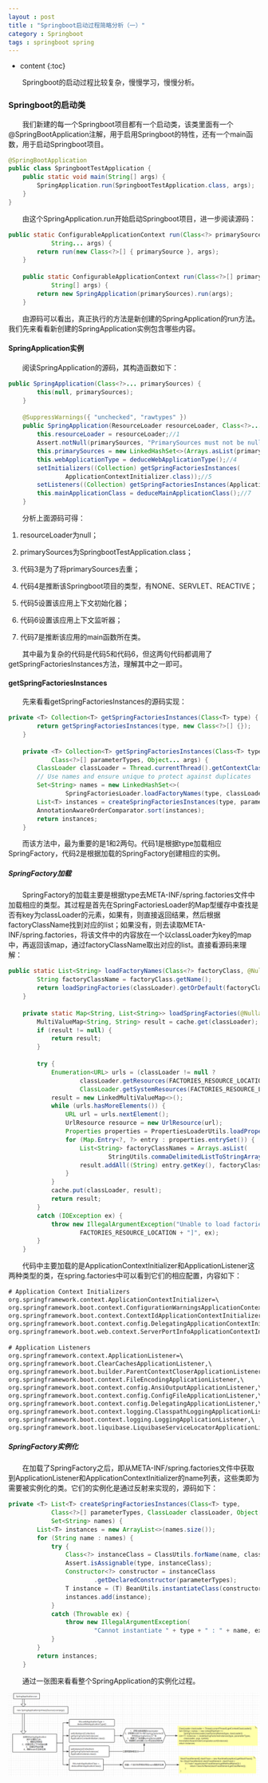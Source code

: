 ```yaml
---
layout : post
title : "Springboot启动过程简略分析（一）"
category : Springboot
tags : springboot spring
---
```

* content
{:toc}

　　Springboot的启动过程比较复杂，慢慢学习，慢慢分析。




### Springboot的启动类

　　我们新建的每一个Springboot项目都有一个启动类，该类里面有一个@SpringBootApplication注解，用于启用Springboot的特性，还有一个main函数，用于启动Springboot项目。

```java
@SpringBootApplication
public class SpringbootTestApplication {
    public static void main(String[] args) {
        SpringApplication.run(SpringbootTestApplication.class, args);
    }
}
```

　　由这个SpringApplication.run开始启动Springboot项目，进一步阅读源码：

```java
public static ConfigurableApplicationContext run(Class<?> primarySource,
			String... args) {
		return run(new Class<?>[] { primarySource }, args);
	}

	public static ConfigurableApplicationContext run(Class<?>[] primarySources,
			String[] args) {
		return new SpringApplication(primarySources).run(args);
	}
```

　　由源码可以看出，真正执行的方法是新创建的SpringApplication的run方法。我们先来看看新创建的SpringApplication实例包含哪些内容。

#### SpringApplication实例

　　阅读SpringApplication的源码，其构造函数如下：

```java
public SpringApplication(Class<?>... primarySources) {
		this(null, primarySources);
	}

	@SuppressWarnings({ "unchecked", "rawtypes" })
	public SpringApplication(ResourceLoader resourceLoader, Class<?>... primarySources) {
		this.resourceLoader = resourceLoader;//1
		Assert.notNull(primarySources, "PrimarySources must not be null");//2
		this.primarySources = new LinkedHashSet<>(Arrays.asList(primarySources));//3
		this.webApplicationType = deduceWebApplicationType();//4
		setInitializers((Collection) getSpringFactoriesInstances(
				ApplicationContextInitializer.class));//5
		setListeners((Collection) getSpringFactoriesInstances(ApplicationListener.class));//6
		this.mainApplicationClass = deduceMainApplicationClass();//7
	}
```

　　分析上面源码可得：

1. resourceLoader为null；

2. primarySources为SpringbootTestApplication.class；

3. 代码3是为了将primarySources去重；

4. 代码4是推断该Springboot项目的类型，有NONE、SERVLET、REACTIVE；

5. 代码5设置该应用上下文初始化器；

6. 代码6设置该应用上下文监听器；

7. 代码7是推断该应用的main函数所在类。

　　其中最为复杂的代码是代码5和代码6，但这两句代码都调用了getSpringFactoriesInstances方法，理解其中之一即可。

#### getSpringFactoriesInstances

　　先来看看getSpringFactoriesInstances的源码实现：

```java
private <T> Collection<T> getSpringFactoriesInstances(Class<T> type) {
		return getSpringFactoriesInstances(type, new Class<?>[] {});
	}

	private <T> Collection<T> getSpringFactoriesInstances(Class<T> type,
			Class<?>[] parameterTypes, Object... args) {
		ClassLoader classLoader = Thread.currentThread().getContextClassLoader();
		// Use names and ensure unique to protect against duplicates
		Set<String> names = new LinkedHashSet<>(
				SpringFactoriesLoader.loadFactoryNames(type, classLoader));//1
		List<T> instances = createSpringFactoriesInstances(type, parameterTypes, classLoader, args, names);//2
		AnnotationAwareOrderComparator.sort(instances);
		return instances;
	}
```

　　而该方法中，最为重要的是1和2两句。代码1是根据type加载相应SpringFactory，代码2是根据加载的SpringFactory创建相应的实例。

##### SpringFactory加载

　　SpringFactory的加载主要是根据type去META-INF/spring.factories文件中加载相应的类型。其过程是首先在SpringFactoriesLoader的Map型缓存中查找是否有key为classLoader的元素，如果有，则直接返回结果，然后根据factoryClassName找到对应的list；如果没有，则去读取META-INF/spring.factories，将该文件中的内容放在一个以classLoader为key的map中，再返回该map，通过factoryClassName取出对应的list。直接看源码来理解：

```java
public static List<String> loadFactoryNames(Class<?> factoryClass, @Nullable ClassLoader classLoader) {
		String factoryClassName = factoryClass.getName();
		return loadSpringFactories(classLoader).getOrDefault(factoryClassName, Collections.emptyList());
	}

	private static Map<String, List<String>> loadSpringFactories(@Nullable ClassLoader classLoader) {
		MultiValueMap<String, String> result = cache.get(classLoader);
		if (result != null) {
			return result;
		}

		try {
			Enumeration<URL> urls = (classLoader != null ?
					classLoader.getResources(FACTORIES_RESOURCE_LOCATION) :
					ClassLoader.getSystemResources(FACTORIES_RESOURCE_LOCATION));
			result = new LinkedMultiValueMap<>();
			while (urls.hasMoreElements()) {
				URL url = urls.nextElement();
				UrlResource resource = new UrlResource(url);
				Properties properties = PropertiesLoaderUtils.loadProperties(resource);
				for (Map.Entry<?, ?> entry : properties.entrySet()) {
					List<String> factoryClassNames = Arrays.asList(
							StringUtils.commaDelimitedListToStringArray((String) entry.getValue()));
					result.addAll((String) entry.getKey(), factoryClassNames);
				}
			}
			cache.put(classLoader, result);
			return result;
		}
		catch (IOException ex) {
			throw new IllegalArgumentException("Unable to load factories from location [" +
					FACTORIES_RESOURCE_LOCATION + "]", ex);
		}
	}
```

　　代码中主要加载的是ApplicationContextInitializer和ApplicationListener这两种类型的类，在spring.factories中可以看到它们的相应配置，内容如下：

```
# Application Context Initializers
org.springframework.context.ApplicationContextInitializer=\
org.springframework.boot.context.ConfigurationWarningsApplicationContextInitializer,\
org.springframework.boot.context.ContextIdApplicationContextInitializer,\
org.springframework.boot.context.config.DelegatingApplicationContextInitializer,\
org.springframework.boot.web.context.ServerPortInfoApplicationContextInitializer

# Application Listeners
org.springframework.context.ApplicationListener=\
org.springframework.boot.ClearCachesApplicationListener,\
org.springframework.boot.builder.ParentContextCloserApplicationListener,\
org.springframework.boot.context.FileEncodingApplicationListener,\
org.springframework.boot.context.config.AnsiOutputApplicationListener,\
org.springframework.boot.context.config.ConfigFileApplicationListener,\
org.springframework.boot.context.config.DelegatingApplicationListener,\
org.springframework.boot.context.logging.ClasspathLoggingApplicationListener,\
org.springframework.boot.context.logging.LoggingApplicationListener,\
org.springframework.boot.liquibase.LiquibaseServiceLocatorApplicationListener
```

##### SpringFactory实例化

　　在加载了SpringFactory之后，即从META-INF/spring.factories文件中获取到ApplicationListener和ApplicationContextInitializer的name列表，这些类即为需要被实例化的类。它们的实例化是通过反射来实现的，源码如下：

```java
private <T> List<T> createSpringFactoriesInstances(Class<T> type,
			Class<?>[] parameterTypes, ClassLoader classLoader, Object[] args,
			Set<String> names) {
		List<T> instances = new ArrayList<>(names.size());
		for (String name : names) {
			try {
				Class<?> instanceClass = ClassUtils.forName(name, classLoader);
				Assert.isAssignable(type, instanceClass);
				Constructor<?> constructor = instanceClass
						.getDeclaredConstructor(parameterTypes);
				T instance = (T) BeanUtils.instantiateClass(constructor, args);
				instances.add(instance);
			}
			catch (Throwable ex) {
				throw new IllegalArgumentException(
						"Cannot instantiate " + type + " : " + name, ex);
			}
		}
		return instances;
	}
```

　　通过一张图来看看整个SpringApplication的实例化过程。

[![springboot-init](https://raw.githubusercontent.com/shiliewrain/shiliewrain.github.io/master/img/SpringApplication-init.png)]()

